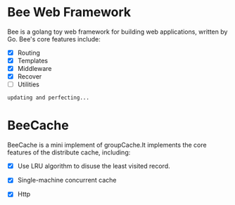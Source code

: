 # Bee Web Framework
Bee is a golang toy web framework for building web applications, written by Go.
Bee's core features include:

- [x] Routing
- [x] Templates
- [x] Middleware
- [x] Recover
- [ ] Utilities

`updating and perfecting...`

# BeeCache
BeeCache is a mini implement of groupCache.It implements the core features of the distribute cache, including:

- [x] Use LRU algorithm to disuse the least visited record.
- [x] Single-machine concurrent cache 
- [x] Http

